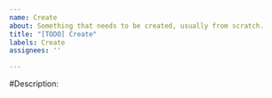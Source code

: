 ```yaml
---
name: Create
about: Something that needs to be created, usually from scratch.
title: "[TODO] Create"
labels: Create
assignees: ''

---
```


#Description:

